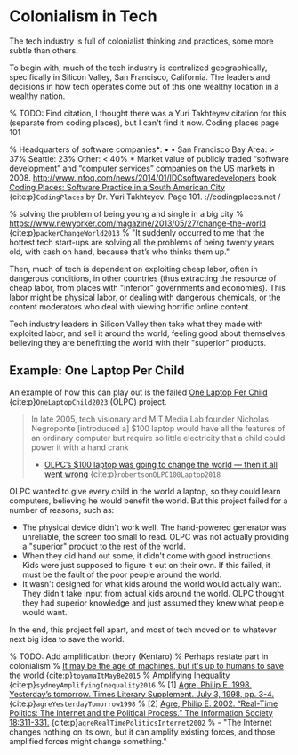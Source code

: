 # Colonialism in Tech
The tech industry is full of colonialist thinking and practices, some more subtle than others.

To begin with, much of the tech industry is centralized geographically, specifically in Silicon Valley, San Francisco, California. The leaders and decisions in how tech operates come out of this one wealthy location in a wealthy nation.

% TODO: Find citation, I thought there was a Yuri Takhteyev citation for this (separate from coding places), but I can't find it now. Coding places page 101 

% Headquarters of software companies*: • • San Francisco Bay Area: > 37% Seattle: 23% Other: < 40%  * Market value of publicly traded “software development” and “computer services” companies on the US markets in 2008. http://www.infoq.com/news/2014/01/IDCsoftwaredevelopers book [Coding Places: Software Practice in a South American City](https://mitpress.mit.edu/books/coding-places) {cite:p}`CodingPlaces` by Dr. Yuri Takhteyev. Page 101. ://codingplaces.net /

% solving the problem of being young and single in a big city
% https://www.newyorker.com/magazine/2013/05/27/change-the-world {cite:p}`packerChangeWorld2013`
%  "It suddenly occurred to me that the hottest tech start-ups are solving all the problems of being twenty years old, with cash on hand, because that’s who thinks them up."

Then, much of tech is dependent on exploiting cheap labor, often in dangerous conditions, in other countries (thus extracting the resource of cheap labor, from places with "inferior" governments and economies). This labor might be physical labor, or dealing with dangerous chemicals, or the content moderators who deal with viewing horrific online content.

Tech industry leaders in Silicon Valley then take what they made with exploited labor, and sell it around the world, feeling good about themselves, believing they are benefitting the world with their "superior" products.

## Example: One Laptop Per Child
An example of how this can play out is the failed [One Laptop Per Child](https://en.wikipedia.org/wiki/One_Laptop_per_Child) {cite:p}`OneLaptopChild2023` (OLPC) project.

> In late 2005, tech visionary and MIT Media Lab founder Nicholas Negroponte [introduced a] $100 laptop would have all the features of an ordinary computer but require so little electricity that a child could power it with a hand crank
>
> - [OLPC’s $100 laptop was going to change the world — then it all went wrong](https://www.theverge.com/2018/4/16/17233946/olpcs-100-laptop-education-where-is-it-now) {cite:p}`robertsonOLPC100Laptop2018`

OLPC wanted to give every child in the world a laptop, so they could learn computers, believing he would benefit the world. But this project failed for a number of reasons, such as:
- The physical device didn't work well. The hand-powered generator was unreliable, the screen too small to read. OLPC was not actually providing a "superior" product to the rest of the world.
- When they did hand out some, it didn't come with good instructions. Kids were just supposed to figure it out on their own. If this failed, it must be the fault of the poor people around the world.
- It wasn't designed for what kids around the world would actually want. They didn't take input from actual kids around the world. OLPC thought they had superior knowledge and just assumed they knew what people would want.

In the end, this project fell apart, and most of tech moved on to whatever next big idea to save the world.


% TODO: Add amplification theory (Kentaro)
% Perhaps restate part in colonialism
% [It may be the age of machines, but it's up to humans to save the world](https://www.theguardian.com/commentisfree/2015/jun/11/age-of-machines-humans-save-the-world) {cite:p}`toyamaItMayBe2015` 
% [Amplifying Inequality](https://medium.com/not-evenly-distributed/amplifying-inequality-64479f9aee85) {cite:p}`sydneyAmplifyingInequality2016`
% [1] [Agre, Philip E. 1998. Yesterday’s tomorrow. Times Literary Supplement. July 3, 1998, pp. 3-4.](https://pages.gseis.ucla.edu/faculty/agre/tls.html) {cite:p}`agreYesterdayTomorrow1998`
% [2] [Agre, Philip E. 2002. “Real-Time Politics: The Internet and the Political Process.” The Information Society 18:311-331.](https://pages.gseis.ucla.edu/faculty/agre/real-time.html) {cite:p}`agreRealTimePoliticsInternet2002`
% - "The Internet changes nothing on its own, but it can amplify existing forces, and those amplified forces might change something."